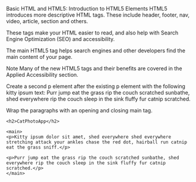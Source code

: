 Basic HTML and HTML5: Introduction to HTML5 Elements
HTML5 introduces more descriptive HTML tags. These include header, footer, nav, video, article, section and others.

These tags make your HTML easier to read, and also help with Search Engine Optimization (SEO) and accessibility.

The main HTML5 tag helps search engines and other developers find the main content of your page.

Note
Many of the new HTML5 tags and their benefits are covered in the Applied Accessibility section.


Create a second p element after the existing p element with the following kitty ipsum text: Purr jump eat the grass rip the couch scratched sunbathe, shed everywhere rip the couch sleep in the sink fluffy fur catnip scratched.

Wrap the paragraphs with an opening and closing main tag.

```
<h2>CatPhotoApp</h2>

<main>
<p>Kitty ipsum dolor sit amet, shed everywhere shed everywhere stretching attack your ankles chase the red dot, hairball run catnip eat the grass sniff.</p>

<p>Purr jump eat the grass rip the couch scratched sunbathe, shed everywhere rip the couch sleep in the sink fluffy fur catnip scratched.</p>
</main>

```